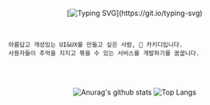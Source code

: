 <div align="center">
  <br /> <br /> <br />
  
   [![Typing SVG](https://readme-typing-svg.demolab.com?font=Reem+Kufi+Fun&weight=700&size=50&duration=2500&pause=1500&color=048ABF&center=true&vCenter=true&width=500&height=60&lines=Annyeong-haseyo!;KhakiD++imnida.)](https://git.io/typing-svg)

</div>
<br/>

```
아름답고 개성있는 UI&UX를 만들고 싶은 사람, 🥏 카키디입니다. 
사용자들이 추억을 지지고 볶을 수 있는 서비스를 개발하기를 꿈꿉니다.
```

<br /><br />

<div align="center">
  
![Anurag's github stats](https://github-readme-stats.vercel.app/api?username=khakhid&show_icons=true&theme=swift) ![Top Langs](https://github-readme-stats.vercel.app/api/top-langs/?username=khakhid&layout=compact&theme=swift)
</div>

